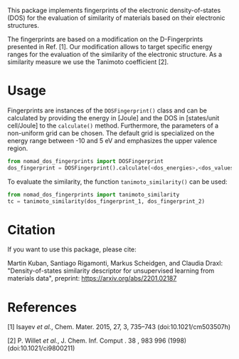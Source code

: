 This package implements fingerprints of the electronic density-of-states (DOS) for the evaluation of similarity of materials based on their electronic structures.

The fingerprints are based on a modification on the D-Fingerprints presented in Ref. [1].
Our modification allows to target specific energy ranges for the evaluation of the similarity of the electronic structure.
As a similarity measure we use the Tanimoto coefficient [2].

# Usage

Fingerprints are instances of the `DOSFingerprint()` class and can be calculated by providing the energy in [Joule] and the DOS in [states/unit cell/Joule] to the `calculate()` method. Furthermore, the parameters of a non-uniform grid can be chosen. The default grid is specialized on the energy range between -10 and 5 eV and emphasizes the upper valence region.

```Python
from nomad_dos_fingerprints import DOSFingerprint
dos_fingerprint = DOSFingerprint().calculate(<dos_energies>,<dos_values>)
```

To evaluate the similarity, the function `tanimoto_similarity()` can be used:

```Python
from nomad_dos_fingerprints import tanimoto_similarity
tc = tanimoto_similarity(dos_fingerprint_1, dos_fingerprint_2)
```

# Citation

If you want to use this package, please cite:

Martin Kuban, Santiago Rigamonti, Markus Scheidgen, and Claudia Draxl:
"Density-of-states similarity descriptor for unsupervised learning from materials data",
preprint: https://arxiv.org/abs/2201.02187 

# References

[1] Isayev _et al._, Chem. Mater. 2015, 27, 3, 735–743 (doi:10.1021/cm503507h)

[2] P. Willet _et al._, J. Chem. Inf. Comput . 38 , 983 996 (1998) (doi:10.1021/ci9800211)
